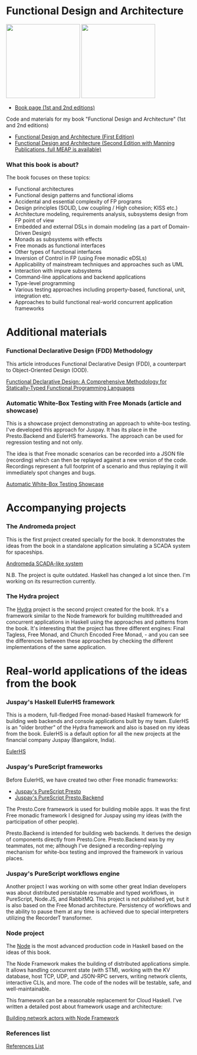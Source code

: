 # Functional Design and Architecture

<p float="left">
  <a href="https://www.manning.com/books/functional-design-and-architecture">
    <img src="https://github.com/graninas/functional-declarative-design-methodology/blob/5a994d49d2de738105601f6dc3572df4b5a197d2/images/FDaA_cover.png" width="200"></a>
  <a href="https://leanpub.com/functional-design-and-architecture">
    <img src="https://github.com/graninas/functional-declarative-design-methodology/blob/9942840a5cb11c8844afa452a579031548d16225/images/FDaA_FE_cover.png" width="200"></a>
</p>

- [Book page (1st and 2nd editions)](https://graninas.com/functional-design-and-architecture-book)

Code and materials for my book "Functional Design and Architecture" (1st and 2nd editions)

- [Functional Design and Architecture (First Edition)](https://leanpub.com/functional-design-and-architecture)
- [Functional Design and Architecture (Second Edition with Manning Publications, full MEAP is available)](https://www.manning.com/books/functional-design-and-architecture)

### What this book is about?

The book focuses on these topics:
* Functional architectures
* Functional design patterns and functional idioms
* Accidental and essential complexity of FP programs
* Design principles (SOLID, Low coupling / High cohesion; KISS etc.)
* Architecture modeling, requirements analysis, subsystems design from FP point of view
* Embedded and external DSLs in domain modeling (as a part of Domain-Driven Design)
* Monads as subsystems with effects
* Free monads as functional interfaces
* Other types of functional interfaces
* Inversion of Control in FP (using Free monadic eDSLs)
* Applicability of mainstream techniques and approaches such as UML
* Interaction with impure subsystems
* Command-line applications and backend applications
* Type-level programming
* Various testing approaches including property-based, functional, unit, integration etc.
* Approaches to build functional real-world concurrent application frameworks

# Additional materials

### Functional Declarative Design (FDD) Methodology

This article introduces Functional Declarative Design (FDD), a counterpart to Object-Oriented Design (OOD).

[Functional Declarative Design: A Comprehensive Methodology for Statically-Typed Functional Programming Languages](https://github.com/graninas/functional-declarative-design-methodology)

### Automatic White-Box Testing with Free Monads (article and showcase)

This is a showcase project demonstrating an approach to white-box testing. I've developed this approach for Juspay. It has its place in the Presto.Backend and EulerHS frameworks. The approach can be used for regression testing and not only.

The idea is that Free monadic scenarios can be recorded into a JSON file (recording) which can then be replayed against a new version of the code. Recordings represent a full footprint of a scenario and thus replaying it will immediately spot changes and bugs.

[Automatic White-Box Testing Showcase](https://github.com/graninas/automatic-whitebox-testing-showcase)

# Accompanying projects

### The Andromeda project

This is the first project created specially for the book. It demonstrates the ideas from the book in a standalone application simulating a SCADA system for spaceships.

[Andromeda SCADA-like system](https://github.com/graninas/Andromeda)

N.B. The project is quite outdated. Haskell has changed a lot since then. I'm working on its resurrection currently.

### The Hydra project

The [Hydra](https://github.com/graninas/Hydra) project is the second project created for the book. It's a framework similar to the Node framework for building multithreaded and concurrent applications in Haskell using the approaches and patterns from the book. It's interesting that the project has three different engines: Final Tagless, Free Monad, and Church Encoded Free Monad, - and you can see the differences between these approaches by checking the different implementations of the same application.

# Real-world applications of the ideas from the book

### Juspay's Haskell EulerHS framework

This is a modern, full-fledged Free monad-based Haskell framework for building web backends and console applications built by my team. EulerHS is an "older brother" of the Hydra framework and also is based on my ideas from the book. EulerHS is a default option for all the new projects at the financial company Juspay (Bangalore, India).

[EulerHS](https://github.com/juspay/euler-hs)

### Juspay's PureScript frameworks

Before EulerHS, we have created two other Free monadic frameworks:

* [Juspay's PureScript Presto](https://github.com/juspay/purescript-presto)
* [Juspay's PureScript Presto.Backend](https://github.com/juspay/purescript-presto-backend)

The Presto.Core framework is used for building mobile apps. It was the first Free monadic framework I designed for Juspay using my ideas (with the participation of other people).

Presto.Backend is intended for building web backends. It derives the design of components directly from Presto.Core. Presto.Backend was by my teammates, not me; although I've designed a recording-replying mechanism for white-box testing and improved the framework in various places.

### Juspay's PureScript workflows engine

Another project I was working on with some other great Indian developers was about distributed persistable resumable and typed workflows, in PureScript, Node.JS, and RabbitMQ. This project is not published yet, but it is also based on the Free Monad architecture. Persistency of workflows and the ability to pause them at any time is achieved due to special interpreters utilizing the RecorderT transformer.

### Node project  

The [Node](https://github.com/graninas/Node) is the most advanced production code in Haskell based on the ideas of this book.

The Node Framework makes the building of distributed applications simple. It allows handling concurrent state (with STM), working with the KV database, host TCP, UDP, and JSON-RPC servers, writing network clients, interactive CLIs, and more. The code of the nodes will be testable, safe, and well-maintainable.

This framework can be a reasonable replacement for Cloud Haskell. I've written a detailed post about framework usage and architecture:

[Building network actors with Node Framework](https://gist.github.com/graninas/9beb8df5d88dda5fa21c47ce9bcb0e16)

### References list

[References List](https://drive.google.com/open?id=19nMC6zU0DBmX0JgiKecYziHO51TSOB1pgqvVbG0yf1Q)
